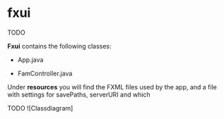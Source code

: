 # fxui
TODO

**Fxui** contains the following classes: 

- App.java 

- FamController.java 

Under **resources** you will find the FXML files used by the app, and a file with settings for savePaths, serverURI and which

TODO
![Classdiagram]